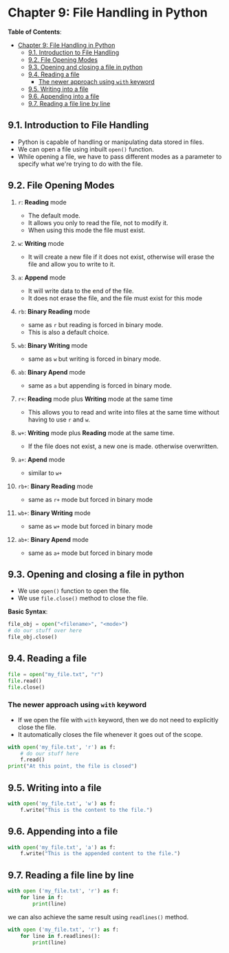 # Chapter 9: File Handling in Python

**Table of Contents**:

- [Chapter 9: File Handling in Python](#chapter-9-file-handling-in-python)
  - [9.1. Introduction to File Handling](#91-introduction-to-file-handling)
  - [9.2. File Opening Modes](#92-file-opening-modes)
  - [9.3. Opening and closing a file in python](#93-opening-and-closing-a-file-in-python)
  - [9.4. Reading a file](#94-reading-a-file)
    - [The newer approach using `with` keyword](#the-newer-approach-using-with-keyword)
  - [9.5. Writing into a file](#95-writing-into-a-file)
  - [9.6. Appending into a file](#96-appending-into-a-file)
  - [9.7. Reading a file line by line](#97-reading-a-file-line-by-line)

## 9.1. Introduction to File Handling

- Python is capable of handling or manipulating data stored in files.
- We can open a file using inbuilt `open()` function.
- While opening a file, we have to pass different modes as a parameter to specify what we're trying to do with the file.

## 9.2. File Opening Modes

1. `r`: **Reading** mode
   - The default mode.
   - It allows you only to read the file, not to modify it.
   - When using this mode the file must exist.

2. `w`: **Writing** mode
   - It will create a new file if it does not exist, otherwise will erase the file and allow you to write to it.

3. `a`: **Append** mode
   - It will write data to the end of the file.
   - It does not erase the file, and the file must exist for this mode

4. `rb`: **Binary Reading** mode
   - same as `r` but reading is forced in binary mode.
   - This is also a default choice.

5. `wb`: **Binary Writing** mode
   - same as `w` but writing is forced in binary mode.

6. `ab`: **Binary Apend** mode
   - same as `a` but appending is forced in binary mode.

7. `r+`: **Reading** mode plus **Writing** mode at the same time
   - This allows you to read and write into files at the same time without having to use `r` and `w`.

8. `w+`: **Writing** mode plus **Reading** mode at the same time.
   - If the file does not exist, a new one is made. otherwise overwritten.

9. `a+`: **Apend** mode

    - similar to `w+`

10. `rb+`: **Binary Reading** mode
     - same as `r+` mode but forced in binary mode

11. `wb+`: **Binary Writing** mode
    - same as `w+` mode but forced in binary mode

12. `ab+`: **Binary Apend** mode
    - same as `a+` mode but forced in binary mode

## 9.3. Opening and closing a file in python

- We use `open()` function to open the file.
- We use `file.close()` method to close the file.

**Basic Syntax**:

```python
file_obj = open("<filename>", "<mode>")
# do our stuff over here
file_obj.close()
```

## 9.4. Reading a file

```python
file = open("my_file.txt", "r")
file.read()
file.close()
```

### The newer approach using `with` keyword

- If we open the file with `with` keyword, then we do not need to explicitly close the file.
- It automatically closes the file whenever it goes out of the scope.

```python
with open('my_file.txt', 'r') as f:
    # do our stuff here
    f.read()
print("At this point, the file is closed")
```

## 9.5. Writing into a file

```python
with open('my_file.txt', 'w') as f:
    f.write("This is the content to the file.")
```

## 9.6. Appending into a file

```python
with open('my_file.txt', 'a') as f:
    f.write("This is the appended content to the file.")
```

## 9.7. Reading a file line by line

```python
with open ('my_file.txt', 'r') as f:
    for line in f:
        print(line)
```

we can also achieve the same result using `readlines()` method.

```python
with open ('my_file.txt', 'r') as f:
    for line in f.readlines():
        print(line)
```
